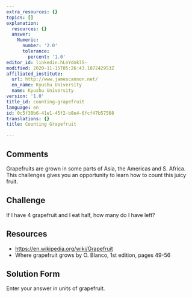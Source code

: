 ```yaml
---
extra_resources: {}
topics: []
explanation:
  resources: {}
  answer:
    Numeric:
      number: '2.0'
      tolerance:
        percent: '1.0'
editor_id: linkedin.hLnYdnklS-
modified: 2020-11-15T05:26:43.187242953Z
affiliated_institute:
  url: http://www.jamescannon.net/
  en_name: Kyushu University
  name: Kyushu University
version: '1.0'
title_id: counting-grapefruit
language: en
id: 0c5f30b6-41e1-45f2-b8e4-6fcf47b57568
translations: {}
title: Counting Grapefruit

---
```


## Comments
Grapefruits are grown in some parts of Asia, the Americas and S. Africa. This challenges gives you an opportunity to learn how to count this juicy fruit.


## Challenge
If I have 4 grapefruit and I eat half, how many do I have left?


## Resources
- https://en.wikipedia.org/wiki/Grapefruit
- Where grapefruit grows by O. Blanco, 1st edition, pages 49-56

## Solution Form
Enter your answer in units of grapefruit.
